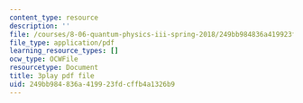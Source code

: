 ```yaml
---
content_type: resource
description: ''
file: /courses/8-06-quantum-physics-iii-spring-2018/249bb984836a419923fdcffb4a1326b9_gRlrh4lRapM.pdf
file_type: application/pdf
learning_resource_types: []
ocw_type: OCWFile
resourcetype: Document
title: 3play pdf file
uid: 249bb984-836a-4199-23fd-cffb4a1326b9
---
```

